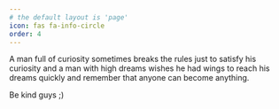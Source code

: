 ```yaml
---
# the default layout is 'page'
icon: fas fa-info-circle
order: 4
---
```


A man full of curiosity sometimes breaks the rules just to satisfy his curiosity and a man with high dreams wishes he had wings to reach his dreams quickly and remember that anyone can become anything.

Be kind guys ;)